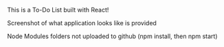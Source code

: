 This is a To-Do List built with React!

Screenshot of what application looks like is provided 

Node Modules folders not uploaded to github (npm install, then npm start)

